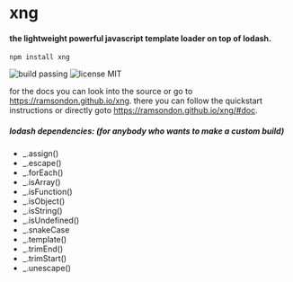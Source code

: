 # xng
#### the lightweight powerful javascript template loader on top of lodash.

```
npm install xng
```

![build passing](https://img.shields.io/badge/build-passing-green.svg?style=flat)
![license MIT](https://img.shields.io/badge/license-MIT-blue.svg?style=flat)



for the docs you can look into the source or go to https://ramsondon.github.io/xng.
there you can follow the quickstart instructions or directly goto https://ramsondon.github.io/xng/#doc.


##### lodash dependencies: (for anybody who wants to make a custom build)

* _.assign()
* _.escape()
* _.forEach()
* _.isArray()
* _.isFunction()
* _.isObject()
* _.isString()
* _.isUndefined()
* _.snakeCase
* _.template()
* _.trimEnd()
* _.trimStart()
* _.unescape()
